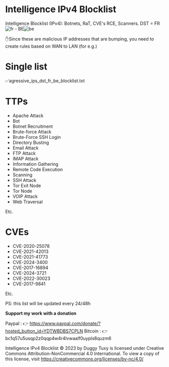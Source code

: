 # Intelligence IPv4 Blocklist

Intelligence Blocklist (IPv4): Botnets, RaT, CVE's RCE, Scanners. DST = FR![fr](https://github.com/user-attachments/assets/32761f6d-9980-4dbc-bc90-3a1076ea3891) - BE![be](https://github.com/user-attachments/assets/b1ecb2d5-4358-4c80-8469-d84a4ff0ded8)

✋Since these are malicious IP addresses that are bumping, you need to create rules based on WAN to LAN (for e.g.)

# Single list

✅agressive_ips_dst_fr_be_blocklist.txt

# TTPs

- Apache Attack
- Bot
- Botnet Recruitment
- Brute-force Attack
- Brute-Force SSH Login
- Directory Busting
- Email Attack
- FTP Attack
- IMAP Attack
- Information Gathering
- Remote Code Execution
- Scanning
- SSH Attack
- Tor Exit Node
- Tor Node
- VOIP Attack
- Web Traversal

Etc.

# CVEs

- CVE-2020-25078
- CVE-2021-42013
- CVE-2021-41773
- CVE-2024-3400
- CVE-2017-16894
- CVE-2024-3721
- CVE-2022-30023
- CVE-2017-9841

Etc.

PS: this list will be updated every 24/48h

**Support my work with a donation**

Paypal : 👉 https://www.paypal.com/donate/?hosted_button_id=YDTWBDBS7CPLN
Bitcoin : 👉 bc1q57u5usqp2z0qqp4w4r4lvwaalf0uypls8quzm6

Intelligence IPv4 Blocklist © 2023 by Duggy Tuxy is licensed under Creative Commons Attribution-NonCommercial 4.0 International. To view a copy of this license, visit https://creativecommons.org/licenses/by-nc/4.0/
